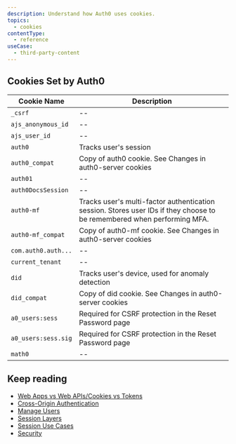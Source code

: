 ```yaml
---
description: Understand how Auth0 uses cookies. 
topics:
  - cookies
contentType:
  - reference
useCase:
  - third-party-content
---
```

## Cookies Set by Auth0

| Cookie Name | Description |
| -- | -- |
| `_csrf` | -- |
| `ajs_anonymous_id` | -- |
| `ajs_user_id` | -- |
| `auth0` |	Tracks user's session |
| `auth0_compat` | Copy of auth0 cookie. See Changes in auth0-server cookies |
| `auth01` | -- |
| `auth0DocsSession` | -- |
| `auth0-mf` | Tracks user's multi-factor authentication session. Stores user IDs if they choose to be remembered when performing MFA. |
| `auth0-mf_compat` | Copy of auth0-mf cookie. See Changes in auth0-server cookies |
| `com.auth0.auth...` | -- |
| `current_tenant` | -- |	
| `did` | Tracks user's device, used for anomaly detection |
| `did_compat` | Copy of did cookie. See Changes in auth0-server cookies |
| `a0_users:sess` |	Required for CSRF protection in the Reset Password page |
| `a0_users:sess.sig` |	Required for CSRF protection in the Reset Password page |
| `math0` | -- |	

## Keep reading

* [Web Apps vs Web APIs/Cookies vs Tokens](/design/web-apps-vs-web-apis-cookies-vs-tokens)
* [Cross-Origin Authentication](/cross-origin-authentication)
* [Manage Users](/users)
* [Session Layers](/sessions/concepts/session-layers)
* [Session Use Cases](/sessions/references/sample-use-cases-sessions)
* [Security](/security)